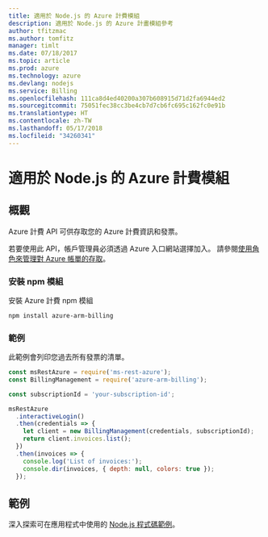 ```yaml
---
title: 適用於 Node.js 的 Azure 計費模組
description: 適用於 Node.js 的 Azure 計畫模組參考
author: tfitzmac
ms.author: tomfitz
manager: timlt
ms.date: 07/18/2017
ms.topic: article
ms.prod: azure
ms.technology: azure
ms.devlang: nodejs
ms.service: Billing
ms.openlocfilehash: 111ca8d4ed40200a307b608915d71d2fa6944ed2
ms.sourcegitcommit: 75051fec38cc3be4cb7d7cb6fc695c162fc0e91b
ms.translationtype: HT
ms.contentlocale: zh-TW
ms.lasthandoff: 05/17/2018
ms.locfileid: "34260341"
---
```

# <a name="azure-billing-modules-for-nodejs"></a>適用於 Node.js 的 Azure 計費模組

## <a name="overview"></a>概觀
Azure 計費 API 可供存取您的 Azure 計費資訊和發票。

若要使用此 API，帳戶管理員必須透過 Azure 入口網站選擇加入。 請參閱[使用角色來管理對 Azure 帳單的存取](https://docs.microsoft.com/azure/billing/billing-manage-access)。

### <a name="install-the-npm-module"></a>安裝 npm 模組 

安裝 Azure 計費 npm 模組 

```bash
npm install azure-arm-billing
```
### <a name="example"></a>範例 
 
此範例會列印您過去所有發票的清單。
 
```javascript 
const msRestAzure = require('ms-rest-azure');
const BillingManagement = require('azure-arm-billing');

const subscriptionId = 'your-subscription-id';

msRestAzure
  .interactiveLogin()
  .then(credentials => {
    let client = new BillingManagement(credentials, subscriptionId);
    return client.invoices.list();
  })
  .then(invoices => {
    console.log('List of invoices:');
    console.dir(invoices, { depth: null, colors: true });
  });
``` 


## <a name="samples"></a>範例

深入探索可在應用程式中使用的 [Node.js 程式碼範例](https://azure.microsoft.com/resources/samples/?platform=nodejs)。
